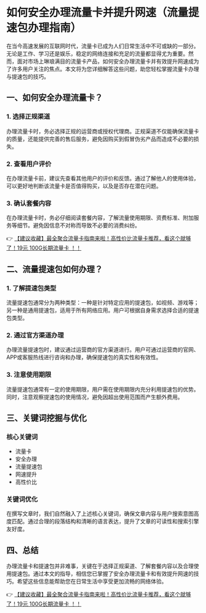 # 如何安全办理流量卡并提升网速（流量提速包办理指南）

在当今高速发展的互联网时代，流量卡已成为人们日常生活中不可或缺的一部分。无论是工作、学习还是娱乐，稳定的网络连接和充足的流量都显得尤为重要。然而，面对市场上琳琅满目的流量卡产品，如何安全办理流量卡并有效提升网速成为了许多用户关注的焦点。本文将为您详细解答这些问题，助您轻松掌握流量卡办理与提速包的技巧。

## 一、如何安全办理流量卡？

### 1. 选择正规渠道
办理流量卡时，务必选择正规的运营商或授权代理商。正规渠道不仅能确保流量卡的质量，还能提供完善的售后服务，避免因购买到假冒伪劣产品而造成不必要的损失。

### 2. 查看用户评价
在办理流量卡前，建议先查看其他用户的评价和反馈。通过了解他人的使用体验，可以更好地判断该流量卡是否值得购买，以及是否存在潜在问题。

### 3. 确认套餐内容
在办理流量卡时，务必仔细阅读套餐内容，了解流量使用期限、资费标准、附加服务等细节。避免因信息不对称而导致不必要的消费纠纷。

👉 [【建议收藏】最全聚合流量卡指南来啦！高性价比流量卡推荐，看这个就够了！19元 100G长期流量卡 ！！](https://www.91haoka.cn/webapp/weixiaodian/index.html?shop_id=563381)

## 二、流量提速包如何办理？

### 1. 了解提速包类型
流量提速包通常分为两种类型：一种是针对特定应用的提速包，如视频、游戏等；另一种是通用提速包，适用于所有网络应用。用户可根据自身需求选择合适的提速包类型。

### 2. 通过官方渠道办理
办理流量提速包时，建议通过运营商的官方渠道进行。用户可通过运营商的官网、APP或客服热线进行咨询和办理，确保提速包的真实性和有效性。

### 3. 注意使用期限
流量提速包通常有一定的使用期限，用户需在使用期限内充分利用提速包的优势。同时，注意观察提速包的使用情况，避免因超出使用范围而产生额外费用。

## 三、关键词挖掘与优化

### 核心关键词
- 流量卡
- 安全办理
- 流量提速包
- 网速提升
- 高性价比

### 关键词优化
在撰写文章时，我们自然融入了上述核心关键词，确保文章内容与用户搜索意图高度匹配。通过合理的段落结构和清晰的语言表达，提升了文章的可读性和搜索引擎友好度。

## 四、总结

办理流量卡和提速包并非难事，关键在于选择正规渠道、了解套餐内容以及合理使用提速包。通过本文的指导，相信您已掌握了安全办理流量卡和有效提升网速的技巧。希望这些信息能帮助您在日常生活中享受更加流畅的网络体验。

👉 [【建议收藏】最全聚合流量卡指南来啦！高性价比流量卡推荐，看这个就够了！19元 100G长期流量卡 ！！](https://www.91haoka.cn/webapp/weixiaodian/index.html?shop_id=563381)